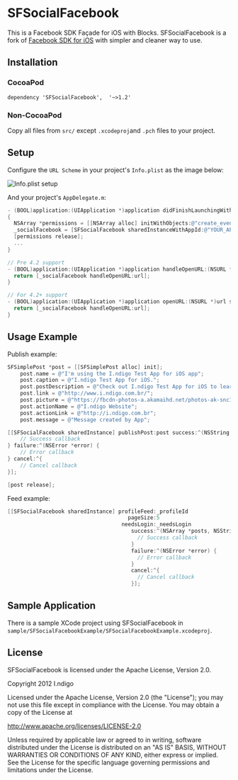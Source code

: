 SFSocialFacebook
================

This is a Facebook SDK Façade for iOS with Blocks. SFSocialFacebook is a fork of [Facebook SDK for iOS](https://github.com/facebook/facebook-ios-sdk) with simpler and cleaner way to use.

Installation
------------

### CocoaPod

    dependency 'SFSocialFacebook',  '~>1.2'

### Non-CocoaPod

Copy all files from `src/` except `.xcodeproj`and `.pch` files to your project.

Setup
-----

Configure the `URL Scheme` in your project's `Info.plist` as the image below:

![Info.plist setup](http://indigotech.github.com/facebook-ios-sdk/images/info-plist-config.png)

And your project's `AppDelegate.m`:

```objective-c
- (BOOL)application:(UIApplication *)application didFinishLaunchingWithOptions:(NSDictionary *)launchOptions
{
  NSArray *permissions = [[NSArray alloc] initWithObjects:@"create_event", @"user_events", @"rsvp_event", @"publish_stream", nil];
  _socialFacebook = [SFSocialFacebook sharedInstanceWithAppId:@"YOUR_APP_ID" appSecret:@"YOUR_APP_SECRET" urlSchemeSuffix:nil andPermissions:permissions];
  [permissions release];
  ...
}

// Pre 4.2 support
- (BOOL)application:(UIApplication *)application handleOpenURL:(NSURL *)url {
  return [_socialFacebook handleOpenURL:url];
}

// For 4.2+ support
- (BOOL)application:(UIApplication *)application openURL:(NSURL *)url sourceApplication:(NSString *)sourceApplication annotation:(id)annotation {
  return [_socialFacebook handleOpenURL:url];
}
```

Usage Example
-------------

Publish example:

```objective-c
SFSimplePost *post = [[SFSimplePost alloc] init];
    post.name = @"I'm using the I.ndigo Test App for iOS app";
    post.caption = @"I.ndigo Test App for iOS.";
    post.postDescription = @"Check out I.ndigo Test App for iOS to learn how you can make your iOS apps social using Facebook Platform.";
    post.link = @"http://www.i.ndigo.com.br/";
    post.picture = @"https://fbcdn-photos-a.akamaihd.net/photos-ak-snc1/v85006/197/198801296855729/app_1_198801296855729_3543.gif";
    post.actionName = @"I.ndigo Website";
    post.actionLink = @"http://i.ndigo.com.br";
    post.message = @"Message created by App";

[[SFSocialFacebook sharedInstance] publishPost:post success:^(NSString *postId) {
    // Success callback
} failure:^(NSError *error) {
    // Error callback
} cancel:^{
    // Cancel callback
}];

[post release];
```

Feed example:

```objective-c
[[SFSocialFacebook sharedInstance] profileFeed:_profileId 
                                      pageSize:5 
                                    needsLogin:_needsLogin
                                       success:^(NSArray *posts, NSString *nextPageUrl) {
                                         // Success callback
                                       }
                                       failure:^(NSError *error) {
                                         // Error callback
                                       }
                                       cancel:^{
                                         // Cancel callback
                                       }];
```

Sample Application
------------------

There is a sample XCode project using SFSocialFacebook in `sample/SFSocialFacebookExample/SFSocialFacebookExample.xcodeproj`.

License
-------

SFSocialFacebook is licensed under the Apache License, Version 2.0.

Copyright 2012 I.ndigo

   Licensed under the Apache License, Version 2.0 (the "License");
   you may not use this file except in compliance with the License.
   You may obtain a copy of the License at

   http://www.apache.org/licenses/LICENSE-2.0

   Unless required by applicable law or agreed to in writing, software
   distributed under the License is distributed on an "AS IS" BASIS,
   WITHOUT WARRANTIES OR CONDITIONS OF ANY KIND, either express or implied.
   See the License for the specific language governing permissions and
   limitations under the License.